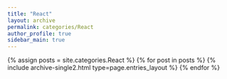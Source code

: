 ```yaml
---
title: "React"
layout: archive
permalink: categories/React
author_profile: true
sidebar_main: true
---
```



{% assign posts = site.categories.React %}
{% for post in posts %} {% include archive-single2.html type=page.entries_layout %} {% endfor %}